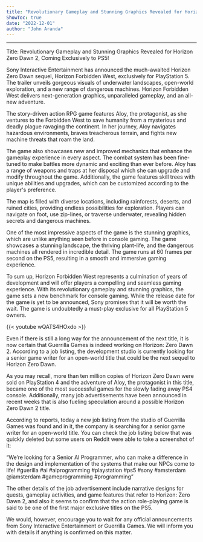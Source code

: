 ```yaml
---
title: "Revolutionary Gameplay and Stunning Graphics Revealed for Horizon Zero Dawn 2, Coming Exclusively to PS5!"
ShowToc: true 
date: "2022-12-01"
author: "John Aranda"
---
```

*****
Title: Revolutionary Gameplay and Stunning Graphics Revealed for Horizon Zero Dawn 2, Coming Exclusively to PS5!

Sony Interactive Entertainment has announced the much-awaited Horizon Zero Dawn sequel, Horizon Forbidden West, exclusively for PlayStation 5. The trailer unveils gorgeous visuals of underwater landscapes, open-world exploration, and a new range of dangerous machines. Horizon Forbidden West delivers next-generation graphics, unparalleled gameplay, and an all-new adventure.

The story-driven action RPG game features Aloy, the protagonist, as she ventures to the Forbidden West to save humanity from a mysterious and deadly plague ravaging the continent. In her journey, Aloy navigates hazardous environments, braves treacherous terrain, and fights new machine threats that roam the land.

The game also showcases new and improved mechanics that enhance the gameplay experience in every aspect. The combat system has been fine-tuned to make battles more dynamic and exciting than ever before. Aloy has a range of weapons and traps at her disposal which she can upgrade and modify throughout the game. Additionally, the game features skill trees with unique abilities and upgrades, which can be customized according to the player's preference.

The map is filled with diverse locations, including rainforests, deserts, and ruined cities, providing endless possibilities for exploration. Players can navigate on foot, use zip-lines, or traverse underwater, revealing hidden secrets and dangerous machines.

One of the most impressive aspects of the game is the stunning graphics, which are unlike anything seen before in console gaming. The game showcases a stunning landscape, the thriving plant-life, and the dangerous machines all rendered in incredible detail. The game runs at 60 frames per second on the PS5, resulting in a smooth and immersive gaming experience.

To sum up, Horizon Forbidden West represents a culmination of years of development and will offer players a compelling and seamless gaming experience. With its revolutionary gameplay and stunning graphics, the game sets a new benchmark for console gaming. While the release date for the game is yet to be announced, Sony promises that it will be worth the wait. The game is undoubtedly a must-play exclusive for all PlayStation 5 owners.

{{< youtube wQATS4HOxdo >}} 



Even if there is still a long way for the announcement of the next title, it is now certain that Guerrilla Games is indeed working on Horizon: Zero Dawn 2. According to a job listing, the development studio is currently looking for a senior game writer for an open-world title that could be the next sequel to Horizon Zero Dawn.
 
As you may recall, more than ten million copies of Horizon Zero Dawn were sold on PlayStation 4 and the adventure of Aloy, the protagonist in this title, became one of the most successful games for the slowly fading away PS4 console. Additionally, many job advertisements have been announced in recent weeks that is also fueling speculation around a possible Horizon Zero Dawn 2 title.
 
According to reports, today a new job listing from the studio of Guerrilla Games was found and in it, the company is searching for a senior game writer for an open-world title. You can check the job listing below that was quickly deleted but some users on Reddit were able to take a screenshot of it:
 
“We’re looking for a Senior AI Programmer, who can make a difference in the design and implementation of the systems that make our NPCs come to life! #guerilla #ai #aiprogramming #playstation #ps5 #sony #amsterdam @iamsterdam #gameprogramming #programming”
 
The other details of the job advertisement include narrative designs for quests, gameplay activities, and game features that refer to Horizon: Zero Dawn 2, and also it seems to confirm that the action role-playing game is said to be one of the first major exclusive titles on the PS5.
 
We would, however, encourage you to wait for any official announcements from Sony Interactive Entertainment or Guerrilla Games. We will inform you with details if anything is confirmed on this matter.




